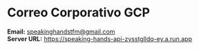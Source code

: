 # Correo Corporativo GCP

**Email:** speakinghandstfm@gmail.com <br/>
**Server URL:** https://speaking-hands-api-zysstglldq-ey.a.run.app


